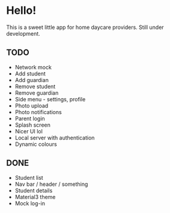# Hello!

This is a sweet little app for home daycare providers. Still under development.

## TODO

- Network mock
- Add student
- Add guardian
- Remove student
- Remove guardian
- Side menu - settings, profile
- Photo upload
- Photo notifications
- Parent login
- Splash screen
- Nicer UI lol
- Local server with authentication
- Dynamic colours

## DONE

- Student list
- Nav bar / header / something
- Student details
- Material3 theme
- Mock log-in
